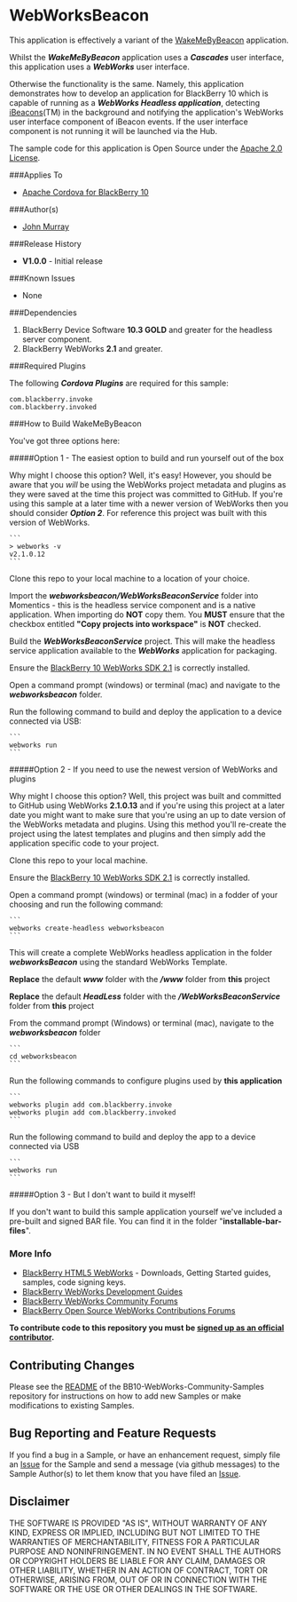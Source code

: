 # WebWorksBeacon

This application is effectively a variant of the [WakeMeByBeacon](https://github.com/blackberry/Cascades-Community-Samples/tree/master/wakemebybeacon) application.

Whilst the ***WakeMeByBeacon*** application uses a ***Cascades*** user interface, this application uses a ***WebWorks*** user interface.

Otherwise the functionality is the same. Namely, this application demonstrates how to develop an application for BlackBerry 10 which is capable of running as a ***WebWorks Headless application***, detecting [iBeacons](http://support.apple.com/kb/HT6048)(TM) in the background and notifying the application's WebWorks user interface component of iBeacon events. If the user interface component is not running it will be launched via the Hub.

The sample code for this application is Open Source under 
the [Apache 2.0 License](http://www.apache.org/licenses/LICENSE-2.0.html).

###Applies To

* [Apache Cordova for BlackBerry 10](https://github.com/blackberry/cordova-blackberry/tree/master/blackberry10)

###Author(s) 

* [John Murray](https://github.com/jcmurray)

###Release History

* **V1.0.0** - Initial release

###Known Issues

* None

###Dependencies

1. BlackBerry Device Software **10.3 GOLD** and greater for the headless server component.
1. BlackBerry WebWorks **2.1** and greater.

###Required Plugins

The following ***Cordova Plugins*** are required for this sample:

	com.blackberry.invoke
	com.blackberry.invoked

###How to Build WakeMeByBeacon

You've got three options here:

#####Option 1 - The easiest option to build and run yourself out of the box

Why might I choose this option? Well, it's easy! However, you should be aware that you *will* be using the WebWorks project metadata and plugins as they were saved at the time this project was committed to GitHub. If you're using this sample at a later time with a newer version of WebWorks then you should consider ***Option 2***. For reference this project was built with this version of WebWorks.

	```
	> webworks -v
	v2.1.0.12
	```

Clone this repo to your local machine to a location of your choice.

Import the ***webworksbeacon/WebWorksBeaconService*** folder into Momentics - this is the headless service component and is a native application. When importing do **NOT** copy them. You **MUST** ensure that the checkbox entitled **"Copy projects into workspace"** is **NOT** checked.

Build the ***WebWorksBeaconService*** project. This will make the headless service application available to the ***WebWorks*** application for packaging.

Ensure the [BlackBerry 10 WebWorks SDK 2.1](https://developer.blackberry.com/html5/download/sdk) is correctly installed.

Open a command prompt (windows) or terminal (mac) and navigate to the ***webworksbeacon*** folder.

Run the following command to build and deploy the application to a device connected via USB:

	```
	webworks run
	```

#####Option 2 - If you need to use the newest version of WebWorks and plugins

Why might I choose this option? Well, this project was built and committed to GitHub using WebWorks ****2.1.0.13**** and if you're using this project at a later date you might want to make sure that you're using an up to date version of the WebWorks metadata and plugins. Using this method you'll re-create the project using the latest templates and plugins and then simply add the application specific code to your project. 

Clone this repo to your local machine.

Ensure the [BlackBerry 10 WebWorks SDK 2.1](https://developer.blackberry.com/html5/download/sdk) is correctly installed.

Open a command prompt (windows) or terminal (mac) in a fodder of your choosing and run the following command:

	```
	webworks create-headless webworksbeacon
	```

This will create a complete WebWorks headless application in the folder ***webworksBeacon*** using the standard WebWorks Template. 

**Replace** the default ***www*** folder with the ***/www*** folder from **this** project

**Replace** the default ***HeadLess*** folder with the ***/WebWorksBeaconService*** folder  from **this** project

From the command prompt (Windows) or terminal (mac), navigate to the ***webworksbeacon*** folder

	```
	cd webworksbeacon
	```

Run the following commands to configure plugins used by **this application**

	```
	webworks plugin add com.blackberry.invoke
	webworks plugin add com.blackberry.invoked
	```

Run the following command to build and deploy the app to a device connected via USB

	```
	webworks run
	```

#####Option 3 - But I don't want to build it myself!

If you don't want to build this sample application yourself we've included a pre-built and signed BAR file. You can find it in the folder "**installable-bar-files**".

### More Info

* [BlackBerry HTML5 WebWorks](https://bdsc.webapps.blackberry.com/html5/) - Downloads, Getting Started guides, samples, code signing keys.
* [BlackBerry WebWorks Development Guides](https://bdsc.webapps.blackberry.com/html5/documentation)
* [BlackBerry WebWorks Community Forums](http://supportforums.blackberry.com/t5/Web-and-WebWorks-Development/bd-p/browser_dev)
* [BlackBerry Open Source WebWorks Contributions Forums](http://supportforums.blackberry.com/t5/BlackBerry-WebWorks/bd-p/ww_con)
 
**To contribute code to this repository you must be [signed up as an 
official contributor](http://blackberry.github.com/howToContribute.html).**

## Contributing Changes

Please see the [README](https://github.com/blackberry/BB10-WebWorks-Community-Samples/blob/master/README.md) of the BB10-WebWorks-Community-Samples repository for instructions on how to add new Samples or make modifications to existing Samples.

## Bug Reporting and Feature Requests

If you find a bug in a Sample, or have an enhancement request, simply file an [Issue](https://github.com/blackberry/BB10-WebWorks-Community-Samples/issues) for the Sample and send a message (via github messages) to the Sample Author(s) to let them know that you have filed an [Issue](https://github.com/blackberry/BB10-WebWorks-Community-Samples/issues).


## Disclaimer

THE SOFTWARE IS PROVIDED "AS IS", WITHOUT WARRANTY OF ANY KIND, EXPRESS OR IMPLIED, INCLUDING BUT NOT LIMITED TO THE WARRANTIES OF MERCHANTABILITY, FITNESS FOR A PARTICULAR PURPOSE AND NONINFRINGEMENT. IN NO EVENT SHALL THE AUTHORS OR COPYRIGHT HOLDERS BE LIABLE FOR ANY CLAIM, DAMAGES OR OTHER LIABILITY, WHETHER IN AN ACTION OF CONTRACT, TORT OR OTHERWISE, ARISING FROM, OUT OF OR IN CONNECTION WITH THE SOFTWARE OR THE USE OR OTHER DEALINGS IN THE SOFTWARE.